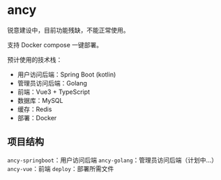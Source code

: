 # ancy

锐意建设中，目前功能残缺，不能正常使用。

支持 Docker compose 一键部署。

预计使用的技术栈：
 - 用户访问后端：Spring Boot (kotlin)
 - 管理员访问后端：Golang
 - 前端：Vue3 + TypeScript
 - 数据库：MySQL
 - 缓存：Redis
 - 部署：Docker

## 项目结构
`ancy-springboot`：用户访问后端
`ancy-golang`：管理员访问后端（计划中...）
`ancy-vue`：前端
`deploy`：部署所需文件